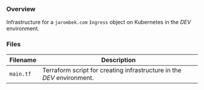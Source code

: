### Overview

Infrastructure for a `jarombek.com` `Ingress` object on Kubernetes in the *DEV* environment.

### Files

| Filename             | Description                                                                                    |
|----------------------|------------------------------------------------------------------------------------------------|
| `main.tf`            | Terraform script for creating infrastructure in the *DEV* environment.                         |